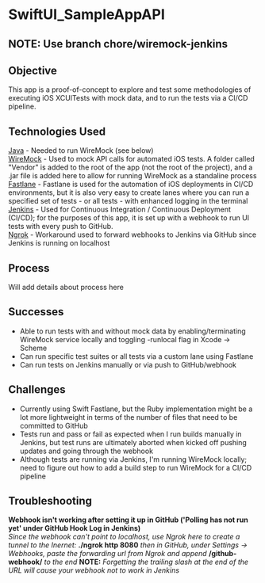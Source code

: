 # SwiftUI_SampleAppAPI

## NOTE: Use branch chore/wiremock-jenkins

## Objective
This app is a proof-of-concept to explore and test some methodologies of executing iOS XCUITests with mock data, and to run the tests via a CI/CD pipeline. 

## Technologies Used
[Java](https://www.oracle.com/java/technologies/downloads/#jdk21-mac) - Needed to run WireMock (see below)  
[WireMock](https://wiremock.org/docs/download-and-installation/) - Used to mock API calls for automated iOS tests. A folder called "Vendor" is added to the root of the app (not the root of the project), and a .jar file is added here to allow for running WireMock as a standaline process  
[Fastlane](https://docs.fastlane.tools/getting-started/ios/running-tests/) - Fastlane is used for the automation of iOS deployments in CI/CD environments, but it is also very easy to create lanes where you can run a specified set of tests - or all tests - with enhanced logging in the terminal  
[Jenkins](https://www.jenkins.io/) - Used for Continuous Integration / Continuous Deployment (CI/CD); for the purposes of this app, it is set up with a webhook to run UI tests with every push to GitHub.  
[Ngrok](https://ngrok.com/download) - Workaround used to forward webhooks to Jenkins via GitHub since Jenkins is running on localhost  

## Process
Will add details about process here

## Successes
- Able to run tests with and without mock data by enabling/terminating WireMock service locally and toggling -runlocal flag in Xcode -> Scheme
- Can run specific test suites or all tests via a custom lane using Fastlane
- Can run tests on Jenkins manually or via push to GitHub/webhook 

## Challenges
- Currently using Swift Fastlane, but the Ruby implementation might be a lot more lightweight in terms of the number of files that need to be committed to GitHub
- Tests run and pass or fail as expected when I run builds manually in Jenkins, but test runs are ultimately aborted when kicked off pushing updates and going through the webhook
- Although tests are running via Jenkins, I'm running WireMock locally; need to figure out how to add a build step to run WireMock for a CI/CD pipeline

## Troubleshooting
__Webhook isn't working after setting it up in GitHub ('Polling has not run yet' under GitHub Hook Log in Jenkins)__  
*Since the webhook can't point to localhost, use Ngrok here to create a tunnel to the Inernet:* __./ngrok http 8080__ *then in GitHub, under Settings -> Webhooks, paste the forwarding url from Ngrok and append* __/github-webhook/__ *to the end* __NOTE:__ *Forgetting the trailing slash at the end of the URL will cause your webhook not to work in Jenkins* 
